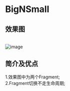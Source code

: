# BigNSmall
## 效果图
</br>![image](https://github.com/VolodymyrCj/BigNSmall/blob/master/attachment/BigNSmall.gif)</br>
## 简介及优点</br>
1.效果图中为两个Fragment;<br>
2.Fragment切换不走生命周期;
